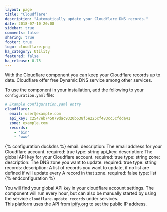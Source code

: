 ```yaml
---
layout: page
title: "Cloudflare"
description: "Automatically update your Cloudflare DNS records."
date: 2018-07-10 20:08
sidebar: true
comments: false
sharing: true
footer: true
logo: cloudflare.png
ha_category: Utility
featured: false
ha_release: 0.75
---
```


With the Cloudflare component you can keep your Cloudflare records up to date.
Cloudflare offer free Dynamic DNS service among other services.

To use the component in your installation, add the following to your `configuration.yaml` file:

```yaml
# Example configuration.yaml entry
cloudflare:
  email: user@example.com
  api_key: c2547eb745079dac9320b638f5e225cf483cc5cfdda41
  zone: example.com
  records:
    - 'bin'
    - 'www'
```

{% configuration duckdns %}
  email:
    description: The email address for your Cloudflare account.
    required: true
    type: string
  api_key:
    description: The global API key for your Cloudflare account.
    required: true
    type: string
  zone:
    description: The DNS zone you want to update.
    required: true
    type: string
  records:
    description: A list of records you want to update, if no list are defined if will update every A record in that zone.
    required: false
    type: list
{% endconfiguration %}

You will find your global API `key` in your cloudflare account settings.
The component will run every hour, but can also be manually started by using the service `cloudflare.update_records` under services.  
This platform uses the API from [ipify.org](https://www.ipify.org/) to set the public IP address.